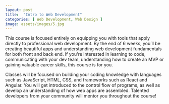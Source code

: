 ```yaml
---
layout: post
title:  "Intro to Web Development"
categories: [ Web Development, Web Design ]
image: assets/images/5.jpg
---
```

This course is focused entirely on equipping you with tools that apply directly to professional web development. By the end of 6 weeks, you’ll be creating beautiful apps and understanding web development fundamentals for both front and back end. If you're interested in learning to code, communicating with your dev team, understanding how to create an MVP or gaining valuable career skills, this course is for you.


Classes will be focused on building your coding knowledge with languages such as JavaScript, HTML, CSS, and frameworks such as React and Angular. You will get introduced to the control flow of programs, as well as develop an understanding of how web apps are assembled. Talented developers from your community will mentor you throughout the course!
